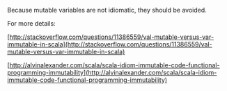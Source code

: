Because mutable variables are not idiomatic, they should be avoided.

 For more details:

 [http://stackoverflow.com/questions/11386559/val-mutable-versus-var-immutable-in-scala](http://stackoverflow.com/questions/11386559/val-mutable-versus-var-immutable-in-scala)

 [http://alvinalexander.com/scala/scala-idiom-immutable-code-functional-programming-immutability](http://alvinalexander.com/scala/scala-idiom-immutable-code-functional-programming-immutability)